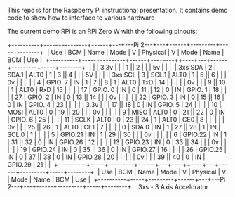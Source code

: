 This repo is for the Raspberry Pi instructional presentation.
It contains demo code to show how to interface to various hardware

The current demo RPi is an RPi Zero W with the following pinouts:

 +----------+-----+---------+------+---+---Pi 2---+---+------+---------+-----+--------+&nbsp;
 | Use      | BCM |   Name  | Mode | V | Physical | V | Mode | Name    | BCM | Use    |&nbsp;
 +----------+-----+---------+------+---+----++----+---+------+---------+-----+--------+&nbsp;
 |          |     |    3.3v |      |   |  1 || 2  |   |      | 5v      |     |        |&nbsp;
 | 3xs SDA  |   2 |   SDA.1 | ALT0 | 1 |  3 || 4  |   |      | 5V      |     |        |&nbsp;
 | 3xs SCL  |   3 |   SCL.1 | ALT0 | 1 |  5 || 6  |   |      | 0v      |     |        |&nbsp;
 |          |   4 | GPIO. 7 |   IN | 1 |  7 || 8  | 1 | ALT0 | TxD     | 14  |        |&nbsp;
 |          |     |      0v |      |   |  9 || 10 | 1 | ALT0 | RxD     | 15  |        |&nbsp;
 |          |  17 | GPIO. 0 |   IN | 0 | 11 || 12 | 0 | IN   | GPIO. 1 | 18  |        |&nbsp;
 |          |  27 | GPIO. 2 |   IN | 0 | 13 || 14 |   |      | 0v      |     |        |&nbsp;
 |          |  22 | GPIO. 3 |   IN | 0 | 15 || 16 | 0 | IN   | GPIO. 4 | 23  |        |&nbsp;
 |          |     |    3.3v |      |   | 17 || 18 | 0 | IN   | GPIO. 5 | 24  |        |&nbsp;
 |          |  10 |    MOSI | ALT0 | 0 | 19 || 20 |   |      | 0v      |     |        |&nbsp;
 |          |   9 |    MISO | ALT0 | 0 | 21 || 22 | 0 | IN   | GPIO. 6 | 25  |        |&nbsp;
 |          |  11 |    SCLK | ALT0 | 0 | 23 || 24 | 1 | ALT0 | CE0     | 8   |        |&nbsp;
 |          |     |      0v |      |   | 25 || 26 | 1 | ALT0 | CE1     | 7   |        |&nbsp;
 |          |   0 |   SDA.0 |   IN | 1 | 27 || 28 | 1 | IN   | SCL.0   | 1   |        |&nbsp;
 |          |   5 | GPIO.21 |   IN | 1 | 29 || 30 |   |      | 0v      |     |        |&nbsp;
 |          |   6 | GPIO.22 |   IN | 1 | 31 || 32 | 0 | IN   | GPIO.26 | 12  |        |&nbsp;
 |          |  13 | GPIO.23 |   IN | 0 | 33 || 34 |   |      | 0v      |     |        |&nbsp;
 |          |  19 | GPIO.24 |   IN | 0 | 35 || 36 | 0 | IN   | GPIO.27 | 16  |        |&nbsp;
 |          |  26 | GPIO.25 |   IN | 0 | 37 || 38 | 0 | IN   | GPIO.28 | 20  |        |&nbsp;
 |          |     |      0v |      |   | 39 || 40 | 0 | IN   | GPIO.29 | 21  |        |&nbsp;
 +----------+-----+---------+------+---+----++----+---+------+---------+-----+--------+&nbsp;
 | Use      | BCM |   Name  | Mode | V | Physical | V | Mode | Name    | BCM | Use    |&nbsp;
 +----------+-----+---------+------+---+---Pi 2---+---+------+---------+-----+--------+&nbsp;
 &nbsp;
 3xs - 3 Axis Accelorator
